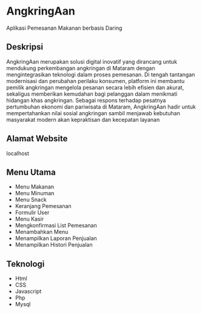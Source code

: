 # AngkringAan
Aplikasi Pemesanan Makanan berbasis Daring
## Deskripsi
AngkringAan merupakan solusi digital inovatif yang dirancang untuk mendukung perkembangan angkringan di Mataram dengan mengintegrasikan teknologi dalam proses pemesanan. Di tengah tantangan modernisasi dan perubahan perilaku konsumen, platform ini membantu pemilik angkringan mengelola pesanan secara lebih efisien dan akurat, sekaligus memberikan kemudahan bagi pelanggan dalam menikmati hidangan khas angkringan. Sebagai respons terhadap pesatnya pertumbuhan ekonomi dan pariwisata di Mataram, AngkringAan hadir untuk mempertahankan nilai sosial angkringan sambil menjawab kebutuhan masyarakat modern akan kepraktisan dan kecepatan layanan
## Alamat Website
localhost
## Menu Utama
- Menu Makanan
- Menu Minuman
- Menu Snack
- Keranjang Pemesanan
- Formulir User
- Menu Kasir
- Mengkonfirmasi List Pemesanan
- Menambahkan Menu
- Menampilkan Laporan Penjualan
- Menampilkan Histori Penjualan 
## Teknologi
- Html
- CSS
- Javascript
- Php
- Mysql
